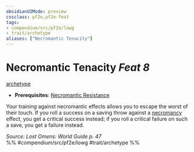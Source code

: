 ```yaml
---
obsidianUIMode: preview
cssclass: pf2e,pf2e-feat
tags:
- compendium/src/pf2e/lowg
- trait/archetype
aliases: ["Necromantic Tenacity"]
---
```

# Necromantic Tenacity  *Feat 8*  
[archetype](../../rules/traits/archetype.md)  

- **Prerequisites**: [Necromantic Resistance](necromantic-resistance-lowg.md)

Your training against necromantic effects allows you to escape the worst of their touch. If you roll a success on a saving throw against a [necromancy](../../rules/traits/necromancy.md) effect, you get a critical success instead; if you roll a critical failure on such a save, you get a failure instead.

*Source: Lost Omens: World Guide p. 47*  
%% #compendium/src/pf2e/lowg #trait/archetype %%